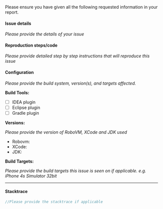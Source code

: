 Please ensure you have given all the following requested information in your report.

#### Issue details
_Please provide the details of your issue_

#### Reproduction steps/code
_Please provide detailed step by step instructions that will reproduce this issue_

#### Configuration
_Please provide the build system, version(s), and targets affected._

**Build Tools:**
- [ ] IDEA plugin
- [ ] Eclipse plugin
- [ ] Gradle plugin
 
**Versions:**

_Please provide the version of RoboVM, XCode and JDK used_
- Robovm:
- XCode:
- JDK:

**Build Targets:**

_Please provide the build targets this issue is seen on if applicable. e.g. iPhone 4s Simulator 32bit_

---

#### Stacktrace
```java
//Please provide the stacktrace if applicable 
```
